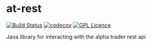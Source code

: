 # at-rest
[![Build Status](https://travis-ci.org/Alpha-Trader/at-rest.svg?branch=master)](https://travis-ci.org/Alpha-Trader/at-rest) [![codecov](https://codecov.io/gh/Alpha-Trader/at-rest/branch/master/graph/badge.svg)](https://codecov.io/gh/Alpha-Trader/at-rest)
 [![GPL Licence](https://badges.frapsoft.com/os/gpl/gpl.png?v=103)](https://opensource.org/licenses/GPL-3.0/)

Java library for interacting with the alpha trader rest api
